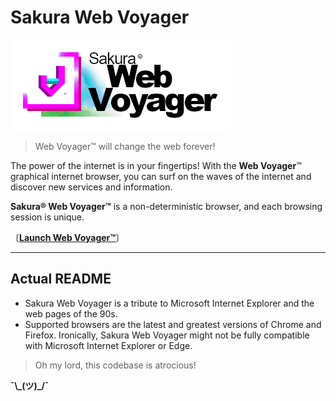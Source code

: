 # Sakura Web Voyager

![Web Voyager](./src/assets/logo.png?raw=true "Web Voyager")

> Web Voyager&trade; will change the web forever!

The power of the internet is in your fingertips! With the **Web Voyager**&trade; graphical internet browser, you can surf on the waves of the internet and discover new services and information.

**Sakura&reg; Web Voyager&trade;** is a non-deterministic browser, and each browsing session is unique.

〔**[Launch Web Voyager&trade;](https://tatuarvela.github.io/Web-Voyager)**〕

---

## Actual README

* Sakura Web Voyager is a tribute to Microsoft Internet Explorer and the web pages of the 90s.
* Supported browsers are the latest and greatest versions of Chrome and Firefox. Ironically, Sakura Web Voyager might not be fully compatible with Microsoft Internet Explorer or Edge.

> Oh my lord, this codebase is atrocious!

**¯\\\_(ツ)_/¯**
